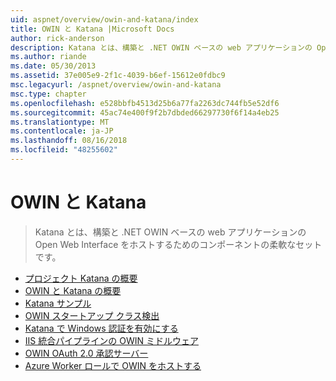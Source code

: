 ```yaml
---
uid: aspnet/overview/owin-and-katana/index
title: OWIN と Katana |Microsoft Docs
author: rick-anderson
description: Katana とは、構築と .NET OWIN ベースの web アプリケーションの Open Web Interface をホストするためのコンポーネントの柔軟なセットです。
ms.author: riande
ms.date: 05/30/2013
ms.assetid: 37e005e9-2f1c-4039-b6ef-15612e0fdbc9
msc.legacyurl: /aspnet/overview/owin-and-katana
msc.type: chapter
ms.openlocfilehash: e528bbfb4513d25b6a77fa2263dc744fb5e52df6
ms.sourcegitcommit: 45ac74e400f9f2b7dbded66297730f6f14a4eb25
ms.translationtype: MT
ms.contentlocale: ja-JP
ms.lasthandoff: 08/16/2018
ms.locfileid: "48255602"
---
```

<a name="owin-and-katana"></a>OWIN と Katana
====================
> Katana とは、構築と .NET OWIN ベースの web アプリケーションの Open Web Interface をホストするためのコンポーネントの柔軟なセットです。


- [プロジェクト Katana の概要](an-overview-of-project-katana.md)
- [OWIN と Katana の概要](getting-started-with-owin-and-katana.md)
- [Katana サンプル](katana-samples.md)
- [OWIN スタートアップ クラス検出](owin-startup-class-detection.md)
- [Katana で Windows 認証を有効にする](enabling-windows-authentication-in-katana.md)
- [IIS 統合パイプラインの OWIN ミドルウェア](owin-middleware-in-the-iis-integrated-pipeline.md)
- [OWIN OAuth 2.0 承認サーバー](owin-oauth-20-authorization-server.md)
- [Azure Worker ロールで OWIN をホストする](host-owin-in-an-azure-worker-role.md)
